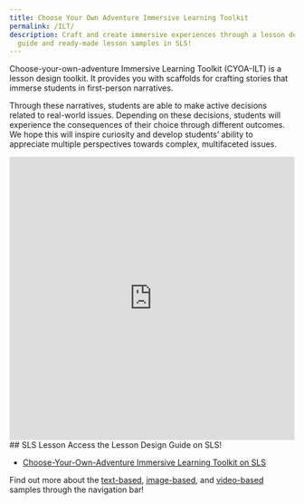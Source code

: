 ```yaml
---
title: Choose Your Own Adventure Immersive Learning Toolkit
permalink: /ILT/
description: Craft and create immersive experiences through a lesson design
  guide and ready-made lesson samples in SLS!
---
```

Choose-your-own-adventure Immersive Learning Toolkit (CYOA-ILT) is a lesson design toolkit. It provides you with scaffolds for crafting stories that immerse students in first-person narratives.
  
Through these narratives, students are able to make active decisions related to real-world issues. Depending on these decisions, students will experience the consequences of their choice through different outcomes. We hope this will inspire curiosity and develop students’ ability to appreciate multiple perspectives towards complex, multifaceted issues.

<iframe allowfullscreen="true" height="500" width="100%" frameborder="0" src="https://docs.google.com/presentation/d/e/2PACX-1vRrdrop1Li0xOPDM4ptxR7zFloimzQ2j7S2tzpmDcSdTalKwSnonOXss6DaGAvF0IwiJheSpMZrzjDn/embed?start=true&amp;loop=true&amp;delayms=3000"></iframe>
## SLS Lesson
Access the Lesson Design Guide on SLS!

* [Choose-Your-Own-Adventure Immersive Learning Toolkit on SLS](https://go.gov.sg/cyoaguide)

Find out more about the [text-based](/ilt/text/), [image-based](/ilt/image/), and [video-based](/ilt/video/) samples through the navigation bar!